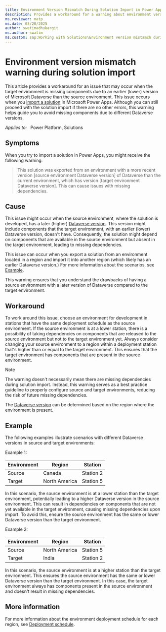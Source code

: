 ```yaml
---
title: Environment Version Mismatch During Solution Import in Power Apps
description: Provides a workaround for a warning about environment version mismatch that occurs when you import a solution in the target environment in Microsoft Power Apps.
ms.reviewer: matp
ms.date: 03/20/2025
author: swatimadhukargit
ms.author: swatim
ms.custom: sap:Working with Solutions\Environment version mistamch during solution import
---
```

# Environment version mismatch warning during solution import

This article provides a workaround for an issue that may occur when the target environment is missing components due to an earlier (lower) version of Microsoft Dataverse than the source environment. This issue occurs when you [import a solution](/powerapps/maker/data-platform/import-update-export-solutions) in Microsoft Power Apps. Although you can still proceed with the solution import if there are no other errors, this warning helps guide you to avoid missing components due to different Dataverse versions.

_Applies to:_ &nbsp; Power Platform, Solutions

## Symptoms

When you try to import a solution in Power Apps, you might receive the following warning:

> This solution was exported from an environment with a more recent version [source environment Dataverse version] of Dataverse than the current environment, which has version [target environment Dataverse version]. This can cause issues with missing dependencies.

## Cause

This issue might occur when the source environment, where the solution is developed, has a later (higher) [Dataverse version](/dynamics365/released-versions/microsoft-dataverse#latest-version-availability). This version might include components that the target environment, with an earlier (lower) Dataverse version, doesn't have. Consequently, the solution might depend on components that are available in the source environment but absent in the target environment, leading to missing dependencies.

This issue can occur when you export a solution from an environment located in a region and import it into another region (which likely has an earlier Dataverse version.) For more information about the scenarios, see [Example](#example).

This warning ensures that you understand the drawbacks of having a source environment with a later version of Dataverse compared to the target environment.

## Workaround

To work around this issue, choose an environment for development in stations that have the same deployment schedule as the source environment. If the source environment is at a lower station, there is a possibility of taking dependencies on components that are released to the source environment but not to the target environment yet. Always consider changing your source environment to a region within a deployment station that's higher than or equal to the target environment. This ensures that the target environment has components that are present in the source environment.

> [!NOTE]
> The warning doesn't necessarily mean there are missing dependencies during solution import. Instead, this warning serves as a best practice guideline to properly configure source and target environments, reducing the risk of future missing dependencies.

The [Dataverse version](/dynamics365/released-versions/microsoft-dataverse#latest-version-availability) can be determined based on the region where the environment is present.

## Example

The following examples illustrate scenarios with different Dataverse versions in source and target environments:

Example 1:

| Environment | Region | Station |
|-------------|--------|---------|
| Source| Canada| Station 2|
| Target| North America| Station 5|

In this scenario, the source environment is at a lower station than the target environment, potentially leading to a higher Dataverse version in the source environment. This can result in dependencies on components that are not yet available in the target environment, causing missing dependencies upon import. To avoid this, ensure the source environment has the same or lower Dataverse version than the target environment.

 Example 2:

| Environment | Region | Station |
|-------------|--------|---------|
| Source| North America| Station 5|
| Target| India| Station 2|

In this scenario, the source environment is at a higher station than the target environment. This ensures the source environment has the same or lower Dataverse version than the target environment. In this case, the target environment always has components present in the source environment and doesn't result in missing dependencies.

## More information

For more information about the environment deployment schedule for each region, see [Deployment schedule](/power-platform/admin/general-availability-deployment#deployment-schedule).
